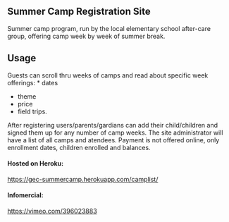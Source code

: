 ## Summer Camp Registration Site

Summer camp program, run by the local elementary school after-care group, offering camp week by week of summer break.

## Usage
Guests can scroll thru weeks of camps and read about specific week offerings: * dates
* theme
* price
* field trips.

After registering users/parents/gardians can add their child/children and signed them up for any number of camp weeks. 
The site administrator will have a list of all camps and atendees. Payment is not offered online, only enrollment dates, 
children enrolled and balances.

#### Hosted on Heroku:
https://gec-summercamp.herokuapp.com/camplist/

#### Infomercial:
https://vimeo.com/396023883
